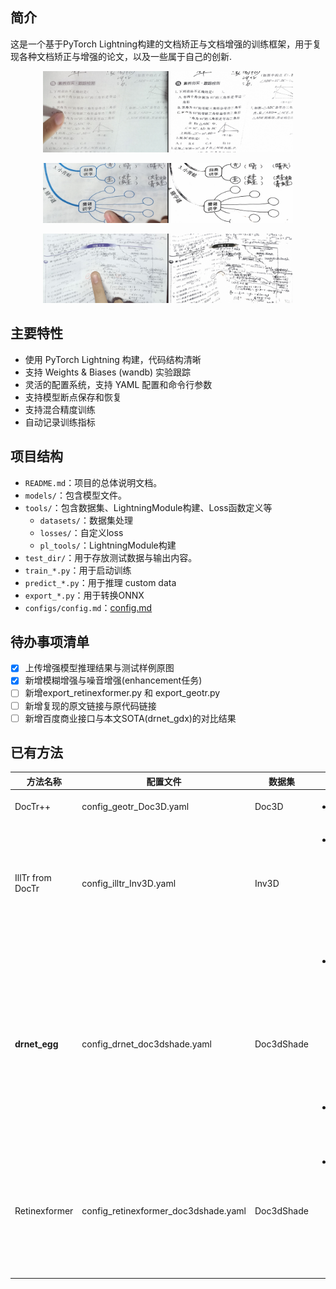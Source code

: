 ## 简介
这是一个基于PyTorch Lightning构建的文档矫正与文档增强的训练框架，用于复现各种文档矫正与增强的论文，以及一些属于自己的创新.  
<p align="center">
    <img src="test_dir/vis/1.jpg" alt="示例图片" width="400"/>
</p>
<p align="center">
    <img src="test_dir/vis/2.jpg" alt="示例图片" width="400"/>
</p>
<p align="center">
    <img src="test_dir/vis/3.jpg" alt="示例图片" width="400"/>
</p>

## 主要特性
- 使用 PyTorch Lightning 构建，代码结构清晰
- 支持 Weights & Biases (wandb) 实验跟踪
- 灵活的配置系统，支持 YAML 配置和命令行参数
- 支持模型断点保存和恢复
- 支持混合精度训练
- 自动记录训练指标

## 项目结构
- `README.md`：项目的总体说明文档。
- `models/`：包含模型文件。
- `tools/`：包含数据集、LightningModule构建、Loss函数定义等
  - `datasets/`：数据集处理
  - `losses/`：自定义loss
  - `pl_tools/`：LightningModule构建
- `test_dir/`：用于存放测试数据与输出内容。
- `train_*.py`：用于启动训练
- `predict_*.py`：用于推理 custom data
- `export_*.py`：用于转换ONNX
- `configs/config.md`：[config.md](configs/config.md)

## 待办事项清单
- [x] 上传增强模型推理结果与测试样例原图
- [x] 新增模糊增强与噪音增强(enhancement任务)
- [ ] 新增export_retinexformer.py 和 export_geotr.py
- [ ] 新增复现的原文链接与原代码链接
- [ ] 新增百度商业接口与本文SOTA(drnet_gdx)的对比结果

## 已有方法
| **方法名称** | **配置文件** | **数据集** | **备注** | **任务类型** |
| --- | --- | --- | --- | --- |
| DocTr++ | config_geotr_Doc3D.yaml | Doc3D | <ul><li>已完成</li></ul> | dewarp |
| IllTr from DocTr | config_illtr_Inv3D.yaml | Inv3D | <ul><li>由于面对大分辨率图片推理成本过高，后续不再更新</li></ul> | enhancement |
| **drnet_egg** | config_drnet_doc3dshade.yaml | Doc3dShade | <ul><li>已完成：弃用了原文的gcnet，替换为docres的prompt图片预处理方式</li><li>弃用了TV Loss</li></ul> | enhancement |
| Retinexformer | config_retinexformer_doc3dshade.yaml | Doc3dShade | <ul><li>已完成，但面对模糊图片与某些情况会出现大面空白的情况</li></ul> | enhancement |


